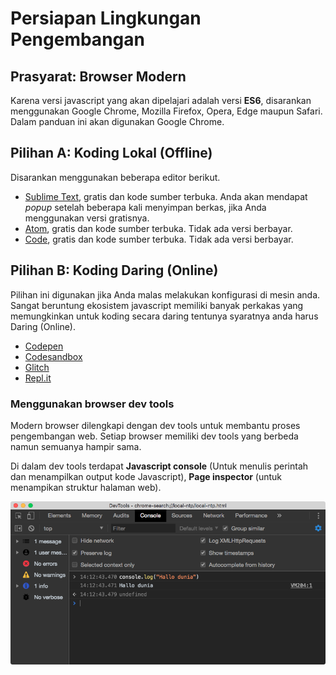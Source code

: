 # Persiapan Lingkungan Pengembangan

## Prasyarat: Browser Modern
Karena versi javascript yang akan dipelajari adalah versi **ES6**, disarankan menggunakan Google Chrome, Mozilla Firefox, Opera, Edge maupun Safari. Dalam panduan ini akan digunakan Google Chrome.

## Pilihan A: Koding Lokal (Offline)
Disarankan menggunakan beberapa editor berikut.
- [Sublime Text](https://www.sublimetext.com/ "Unduh di sini."), gratis dan kode sumber terbuka. Anda akan mendapat _popup_ setelah beberapa kali menyimpan berkas, jika Anda menggunakan versi gratisnya.
- [Atom](https://atom.io/ "Unduh Atom di sini."), gratis dan kode sumber terbuka. Tidak ada versi berbayar.
- [Code](https://code.visualstudio.com/), gratis dan kode sumber terbuka. Tidak ada versi berbayar.

## Pilihan B: Koding Daring (Online)
Pilihan ini digunakan jika Anda malas melakukan konfigurasi di mesin anda. Sangat beruntung ekosistem javascript memiliki banyak perkakas yang memungkinkan untuk koding secara daring tentunya syaratnya anda harus Daring (Online).
- [Codepen](https://codepen.io/)
- [Codesandbox](https://codesandbox.io/)
- [Glitch](http://glitch.com/)
- [Repl.it](https://repl.it/)

### Menggunakan browser dev tools
Modern browser dilengkapi dengan dev tools untuk membantu proses pengembangan web. Setiap browser memiliki dev tools yang berbeda namun semuanya hampir sama.

Di dalam dev tools terdapat **Javascript console** (Untuk menulis perintah dan menampilkan output kode Javascript), **Page inspector** (untuk menampikan struktur halaman web).

![Chrome JavaScript console](images/chrome-devtools.png)